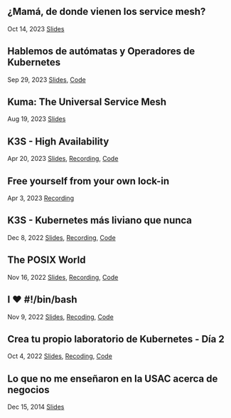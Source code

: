 ## ¿Mamá, de donde vienen los service mesh?
<span class="date">Oct 14, 2023</span>
[Slides](https://docs.google.com/presentation/d/1dl4PPH_QXguJU85pcoPRn6Rgkl8EUGqvfrHMPFBqRgQ)

## Hablemos de autómatas y Operadores de Kubernetes
<span class="date">Sep 29, 2023</span>
[Slides](https://docs.google.com/presentation/d/1pTxTFReXXOY1xkZpYblekKUVEkHURORqVRTVqx4Qi3A),
[Code](https://github.com/jossemarGT/lets-talk-about-operators)

## Kuma: The Universal Service Mesh
<span class="date">Aug 19, 2023</span>
[Slides](https://docs.google.com/presentation/d/1lM6fOACjs1fbNB-T55SEtSJA05PFTy-rL5EprZX0Q-8)

## K3S - High Availability
<span class="date">Apr 20, 2023</span>
[Slides](https://docs.google.com/presentation/d/1KRPSqreWla5KDc-QKbI6GnJZ1us1KBNqgh8lYDKrMnA),
[Recording](https://www.youtube.com/live/GoQUAbS1RqQ?t=199),
[Code](https://github.com/jossemarGT/lhk-code/tree/main/137)

## Free yourself from your own lock-in
<span class="date">Apr 3, 2023</span>
[Recording](https://www.youtube.com/watch?v=QlPAGqVWesI)

## K3S - Kubernetes más liviano que nunca
<span class="date">Dec 8, 2022</span>
[Slides](https://docs.google.com/presentation/d/1dyEiKhCRmPUOiH-8xyfLTgPS7zosKkxhnjRmp6bZGNk),
[Recording](https://www.youtube.com/watch?v=yIaSoxi6wko),
[Code](https://github.com/jossemarGT/lhk-code/tree/main/122)

## The POSIX World
<span class="date">Nov 16, 2022</span>
[Slides](https://docs.google.com/presentation/d/1Sv_M_53y76ZfohmEx3ffLMArl7U11LMXBtgWs6oZJkU),
[Recording](https://www.youtube.com/watch?v=rlRSIW_pCyM),
[Code](https://github.com/k8s-gt/linux-cli-essentials/tree/main/02-the-POSIX-world)

## I ♥ #!/bin/bash
<span class="date">Nov 9, 2022</span>
[Slides](https://docs.google.com/presentation/d/1p47jY9SdOusVXR0yuoROiTHqBcB4cgSpoUYaDkA60iw),
[Recoding](https://www.youtube.com/watch?v=SFJlgpWhHZQ),
[Code](https://github.com/k8s-gt/linux-cli-essentials/tree/main/01-I-love-POSIX-shells)

## Crea tu propio laboratorio de Kubernetes - Día 2
<span class="date">Oct 4, 2022</span>
[Slides](https://docs.google.com/presentation/d/1zmTROriozYoOIxUwVvoM4Bb8lD9e7Zo3ZJEcMy160uQ),
[Recoding](https://www.youtube.com/watch?v=UzW8telaXgg&list=PLu_V-YCGXnXOU647H_IPHzrTBAaXS4wz1&index=2),
[Code](https://github.com/k8s-gt/k8s-lab/tree/day-2-demo)

## Lo que no me enseñaron en la USAC acerca de negocios
<span class="date">Dec 15, 2014</span>
[Slides](https://prezi.com/pueqzdtyv4ck/lo-que-no-me-ensenaro-en-la-usac-acerca-de-negocios/)

